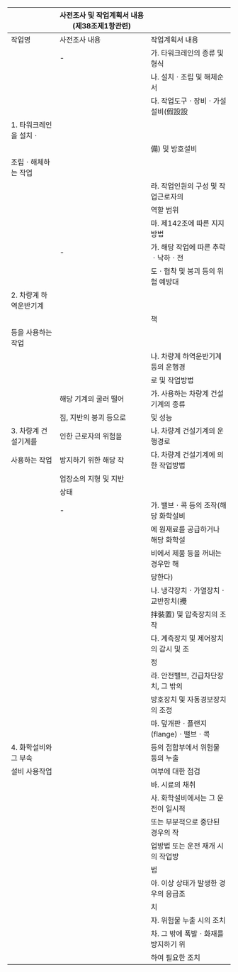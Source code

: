 |  | 사전조사 및 작업계획서 내용(제38조제1항관련) |  |
| --- | --- | --- |
| 작업명 | 사전조사 내용 | 작업계획서 내용 |
|  | - | 가. 타워크레인의 종류 및 형식 |
|  |  | 나. 설치ㆍ조립 및 해체순서 |
|  |  | 다. 작업도구ㆍ장비ㆍ가설설비(假設設 |
| 1. 타워크레인을 설치ㆍ |  |  |
|  |  | 備) 및 방호설비 |
| 조립ㆍ해체하는 작업 |  |  |
|  |  | 라. 작업인원의 구성 및 작업근로자의 |
|  |  | 역할 범위 |
|  |  | 마. 제142조에 따른 지지 방법 |
|  | - | 가. 해당 작업에 따른 추락ㆍ낙하ㆍ전 |
|  |  | 도ㆍ협착 및 붕괴 등의 위험 예방대 |
| 2. 차량계 하역운반기계 |  |  |
|  |  | 책 |
| 등을 사용하는 작업 |  |  |
|  |  | 나. 차량계 하역운반기계등의 운행경 |
|  |  | 로 및 작업방법 |
|  | 해당 기계의 굴러 떨어 | 가. 사용하는 차량계 건설기계의 종류 |
|  | 짐, 지반의 붕괴 등으로 | 및 성능 |
| 3. 차량계 건설기계를 | 인한 근로자의 위험을 | 나. 차량계 건설기계의 운행경로 |
| 사용하는 작업 | 방지하기 위한 해당 작 | 다. 차량계 건설기계에 의한 작업방법 |
|  | 업장소의 지형 및 지반 |  |
|  | 상태 |  |
|  | - | 가. 밸브ㆍ콕 등의 조작(해당 화학설비 |
|  |  | 에 원재료를 공급하거나 해당 화학설 |
|  |  | 비에서 제품 등을 꺼내는 경우만 해 |
|  |  | 당한다) |
|  |  | 나. 냉각장치ㆍ가열장치ㆍ교반장치(攪 |
|  |  | 拌裝置) 및 압축장치의 조작 |
|  |  | 다. 계측장치 및 제어장치의 감시 및 조 |
|  |  | 정 |
|  |  | 라. 안전밸브, 긴급차단장치, 그 밖의 |
|  |  | 방호장치 및 자동경보장치의 조정 |
|  |  | 마. 덮개판ㆍ플랜지(flange)ㆍ밸브ㆍ콕 |
| 4. 화학설비와 그 부속 |  | 등의 접합부에서 위험물 등의 누출 |
| 설비 사용작업 |  | 여부에 대한 점검 |
|  |  | 바. 시료의 채취 |
|  |  | 사. 화학설비에서는 그 운전이 일시적 |
|  |  | 또는 부분적으로 중단된 경우의 작 |
|  |  | 업방법 또는 운전 재개 시의 작업방 |
|  |  | 법 |
|  |  | 아. 이상 상태가 발생한 경우의 응급조 |
|  |  | 치 |
|  |  | 자. 위험물 누출 시의 조치 |
|  |  | 차. 그 밖에 폭발ㆍ화재를 방지하기 위 |
|  |  | 하여 필요한 조치 |